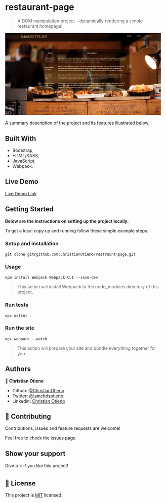 # restaurant-page

> A DOM manipulation project - dynamically rendering a simple restaurant homepage!

![screenshot](./src/assets/screenshot.png)

A summary description of the project and its features illustrated below. 

## Built With

- Bootstrap,
- HTML/SASS,
- JavaScript,
- Webpack.

## Live Demo

[Live Demo Link](https://rawcdn.githack.com/ChristianOtieno/restaurant-page/623f181a9384e2605611c932f5cd7f4769b05c95/dist/index.html)

## Getting Started

**Below are the instructions on setting up the project locally.**

To get a local copy up and running follow these simple example steps.

### Setup and installation

```
git clone git@github.com:ChristianOtieno/restraunt-page.git
```

### Usage

```
npm install Webpack Webpack-CLI --save-dev
```

> This action will install Webpack to the node_modules directory of this project.

### Run tests

```
npx eslint .
```

### Run the site

```
npx webpack --watch
```

> This action will prepare your site and bundle everything together for you

## Authors

👤 **Christian Otieno**

- Github: [@ChristianOtieno](https://github.com/ChristianOtieno)
- Twitter: [@iamchrisotieno](https://twitter.com/iamchrisotieno)
- Linkedin: [Christian Otieno](https://www.linkedin.com/in/christianotieno/)

## 🤝 Contributing

Contributions, issues and feature requests are welcome!

Feel free to check the [issues page](https://github.com/ChristianOtieno/restaurant-page/issues).

## Show your support

Give a ⭐️ if you like this project!

## 📝 License

This project is [MIT](https://opensource.org/licenses/MIT) licensed.
